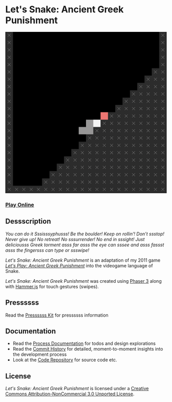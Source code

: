 # Let's Snake: Ancient Greek Punishment

![Sisyphus as a Snake](./images/lets-snake-ancient-greek-punishment-banner.png)

### [Play Online](../index.html)

## Dessscription

*You can do it Sssisssyphusss! Be the boulder! Keep on rollin’! Don’t ssstop! Never give up! No retreat! No sssurrender! No end in sssight! Just deliciousss Greek torment asss far asss the eye can sssee and asss fassst asss the fingersss can type or ssswipe!*

*Let's Snake: Ancient Greek Punishment* is an adaptation of my 2011 game [*Let's Play: Ancient Greek Punishment*](/lets-play-ancient-greek-punishment) into the videogame language of Snake.

*Let's Snake: Ancient Greek Punishment* was created using [Phaser 3](https://phaser.io/) along with [Hammer.js](https://hammerjs.github.io/) for touch gestures (swipes).

## Pressssss

Read the [Pressssss Kit](../press) for pressssss information

## Documentation

* Read the [Process Documentation](../process) for todos and design explorations
* Read the [Commit History](https://github.com/pippinbarr/lets-snake-ancient-greek-punishment/commits/main) for detailed, moment-to-moment insights into the development process
* Look at the [Code Repository](https://github.com/pippinbarr/lets-snake-ancient-greek-punishment) for source code etc.

## License
*Let's Snake: Ancient Greek Punishment* is licensed under a [Creative Commons Attribution-NonCommercial 3.0 Unported License](http://creativecommons.org/licenses/by-nc/3.0/).
 